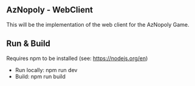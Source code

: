 ## AzNopoly - WebClient

This will be the implementation of the web client for the AzNopoly Game.

## Run & Build

Requires npm to be installed (see: https://nodejs.org/en)

- Run locally: npm run dev
- Build: npm run build
